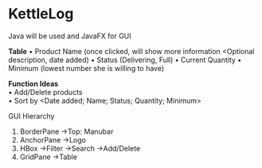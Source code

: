 # KettleLog

Java will be used and JavaFX for GUI

<b>Table</b>
• Product Name (once clicked, will show more information <Optional description, date added)
• Status (Delivering, Full)
• Current Quantity
• Minimum (lowest number she is willing to have)

<b>Function Ideas</b>
<br>• Add/Delete products
<br>• Sort by <Date added; Name; Status; Quantity; Minimum>

GUI Hierarchy
1. BorderPane
->Top: Manubar
2. AnchorPane
->Logo
3. HBox
->Filter
->Search
->Add/Delete
4. GridPane
->Table


